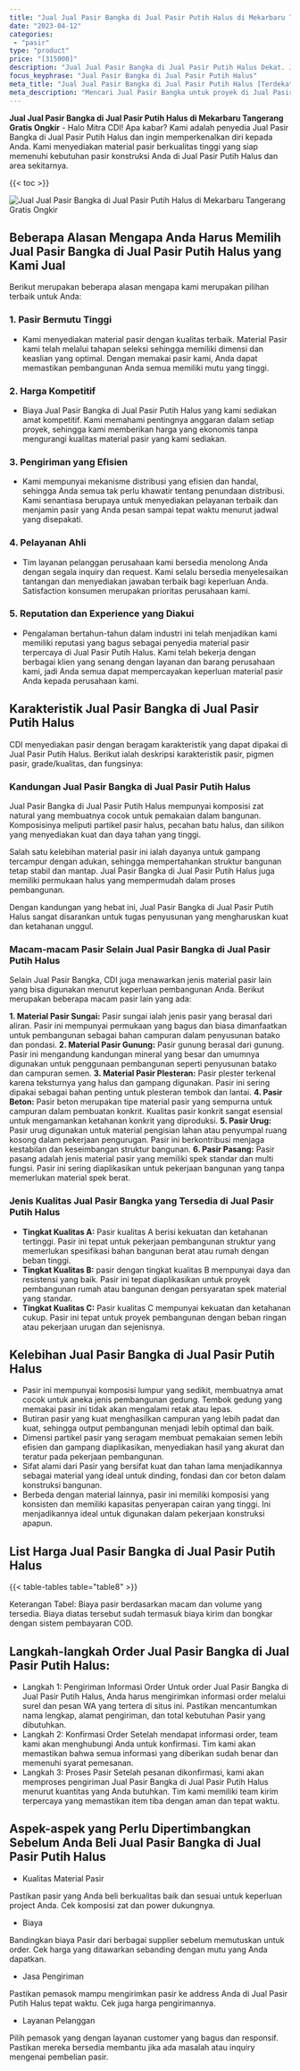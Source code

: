 ```yaml
---
title: "Jual Jual Pasir Bangka di Jual Pasir Putih Halus di Mekarbaru Tangerang Gratis Ongkir"
date: "2023-04-12"
categories:
 - "pasir"
type: "product"
price: "[315000]"
description: "Jual Jual Pasir Bangka di Jual Pasir Putih Halus Dekat. Jual Pasir Bangka ini sering digunakan dalam proyek konstruksi sebagai bahan campuran yang terpilih dan halus. Silakan hubungi kami untuk informasi lebih lanjut."
focus_keyphrase: "Jual Pasir Bangka di Jual Pasir Putih Halus"
meta_title: "Jual Jual Pasir Bangka di Jual Pasir Putih Halus [Terdekat] - CDI"
meta_description: "Mencari Jual Pasir Bangka untuk proyek di Jual Pasir Putih Halus? Kami memiliki Jual Pasir Bangka berkualitas untuk bahan campuran. Dapatkan penawaran terbaik sekarang."
---
```


**Jual Jual Pasir Bangka di Jual Pasir Putih Halus di Mekarbaru Tangerang Gratis Ongkir** - Halo Mitra CDI! Apa kabar? Kami adalah penyedia Jual Pasir Bangka di Jual Pasir Putih Halus dan ingin memperkenalkan diri kepada Anda. Kami menyediakan material pasir berkualitas tinggi yang siap memenuhi kebutuhan pasir konstruksi Anda di Jual Pasir Putih Halus dan area sekitarnya.

{{< toc >}}

![Jual Jual Pasir Bangka di Jual Pasir Putih Halus di Mekarbaru Tangerang Gratis Ongkir](/images/pasir/pasir-bangunan-20.jpg)

## Beberapa Alasan Mengapa Anda Harus Memilih Jual Pasir Bangka di Jual Pasir Putih Halus yang Kami Jual

Berikut merupakan beberapa alasan mengapa kami merupakan pilihan terbaik untuk Anda:

### 1. Pasir Bermutu Tinggi

*   Kami menyediakan material pasir dengan kualitas terbaik. Material Pasir kami telah melalui tahapan seleksi sehingga memiliki dimensi dan keaslian yang optimal. Dengan memakai pasir kami, Anda dapat memastikan pembangunan Anda semua memiliki mutu yang tinggi.

### 2. Harga Kompetitif

*   Biaya Jual Pasir Bangka di Jual Pasir Putih Halus yang kami sediakan amat kompetitif. Kami memahami pentingnya anggaran dalam setiap proyek, sehingga kami memberikan harga yang ekonomis tanpa mengurangi kualitas material pasir yang kami sediakan.

### 3. Pengiriman yang Efisien

*   Kami mempunyai mekanisme distribusi yang efisien dan handal, sehingga Anda semua tak perlu khawatir tentang penundaan distribusi. Kami senantiasa berupaya untuk menyediakan pelayanan terbaik dan menjamin pasir yang Anda pesan sampai tepat waktu menurut jadwal yang disepakati.

### 4. Pelayanan Ahli

*   Tim layanan pelanggan perusahaan kami bersedia menolong Anda dengan segala inquiry dan request. Kami selalu bersedia menyelesaikan tantangan dan menyediakan jawaban terbaik bagi keperluan Anda. Satisfaction konsumen merupakan prioritas perusahaan kami.

### 5. Reputation dan Experience yang Diakui

*   Pengalaman bertahun-tahun dalam industri ini telah menjadikan kami memiliki reputasi yang bagus sebagai penyedia material pasir terpercaya di Jual Pasir Putih Halus. Kami telah bekerja dengan berbagai klien yang senang dengan layanan dan barang perusahaan kami, jadi Anda semua dapat mempercayakan keperluan material pasir Anda kepada perusahaan kami.

## Karakteristik Jual Pasir Bangka di Jual Pasir Putih Halus

CDI menyediakan pasir dengan beragam karakteristik yang dapat dipakai di Jual Pasir Putih Halus. Berikut ialah deskripsi karakteristik pasir, pigmen pasir, grade/kualitas, dan fungsinya:

### Kandungan Jual Pasir Bangka di Jual Pasir Putih Halus

Jual Pasir Bangka di Jual Pasir Putih Halus mempunyai komposisi zat natural yang membuatnya cocok untuk pemakaian dalam bangunan. Komposisinya meliputi partikel pasir halus, pecahan batu halus, dan silikon yang menyediakan kuat dan daya tahan yang tinggi.

Salah satu kelebihan material pasir ini ialah dayanya untuk gampang tercampur dengan adukan, sehingga mempertahankan struktur bangunan tetap stabil dan mantap. Jual Pasir Bangka di Jual Pasir Putih Halus juga memiliki permukaan halus yang mempermudah dalam proses pembangunan.

Dengan kandungan yang hebat ini, Jual Pasir Bangka di Jual Pasir Putih Halus sangat disarankan untuk tugas penyusunan yang mengharuskan kuat dan ketahanan unggul.

### Macam-macam Pasir Selain Jual Pasir Bangka di Jual Pasir Putih Halus

Selain Jual Pasir Bangka, CDI juga menawarkan jenis material pasir lain yang bisa digunakan menurut keperluan pembangunan Anda. Berikut merupakan beberapa macam pasir lain yang ada:

**1\. Material Pasir Sungai:** Pasir sungai ialah jenis pasir yang berasal dari aliran. Pasir ini mempunyai permukaan yang bagus dan biasa dimanfaatkan untuk pembangunan sebagai bahan campuran dalam penyusunan batako dan pondasi.
**2\. Material Pasir Gunung:** Pasir gunung berasal dari gunung. Pasir ini mengandung kandungan mineral yang besar dan umumnya digunakan untuk penggunaan pembangunan seperti penyusunan batako dan campuran semen.
**3\. Material Pasir Plesteran:** Pasir plester terkenal karena teksturnya yang halus dan gampang digunakan. Pasir ini sering dipakai sebagai bahan penting untuk plesteran tembok dan lantai.
**4\. Pasir Beton:** Pasir beton merupakan tipe material pasir yang sempurna untuk campuran dalam pembuatan konkrit. Kualitas pasir konkrit sangat esensial untuk mengamankan ketahanan konkrit yang diproduksi.
**5\. Pasir Urug:** Pasir urug digunakan untuk material pengisian lahan atau penyumpal ruang kosong dalam pekerjaan pengurugan. Pasir ini berkontribusi menjaga kestabilan dan keseimbangan struktur bangunan.
**6\. Pasir Pasang:** Pasir pasang adalah jenis material pasir yang memiliki spek standar dan multi fungsi. Pasir ini sering diaplikasikan untuk pekerjaan bangunan yang tanpa memerlukan material spek berat.

### Jenis Kualitas Jual Pasir Bangka yang Tersedia di Jual Pasir Putih Halus

*   **Tingkat Kualitas A:** Pasir kualitas A berisi kekuatan dan ketahanan tertinggi. Pasir ini tepat untuk pekerjaan pembangunan struktur yang memerlukan spesifikasi bahan bangunan berat atau rumah dengan beban tinggi.
*   **Tingkat Kualitas B:** pasir dengan tingkat kualitas B mempunyai daya dan resistensi yang baik. Pasir ini tepat diaplikasikan untuk proyek pembangunan rumah atau bangunan dengan persyaratan spek material yang standar.
*   **Tingkat Kualitas C:** Pasir kualitas C mempunyai kekuatan dan ketahanan cukup. Pasir ini tepat untuk proyek pembangunan dengan beban ringan atau pekerjaan urugan dan sejenisnya.

## Kelebihan Jual Pasir Bangka di Jual Pasir Putih Halus

*   Pasir ini mempunyai komposisi lumpur yang sedikit, membuatnya amat cocok untuk aneka jenis pembangunan gedung. Tembok gedung yang memakai pasir ini tidak akan mengalami retak atau lepas.
*   Butiran pasir yang kuat menghasilkan campuran yang lebih padat dan kuat, sehingga output pembangunan menjadi lebih optimal dan baik.
*   Dimensi partikel pasir yang seragam membuat pemakaian semen lebih efisien dan gampang diaplikasikan, menyediakan hasil yang akurat dan teratur pada pekerjaan pembangunan.
*   Sifat alami dari Pasir yang bersifat kuat dan tahan lama menjadikannya sebagai material yang ideal untuk dinding, fondasi dan cor beton dalam konstruksi bangunan.
*   Berbeda dengan material lainnya, pasir ini memiliki komposisi yang konsisten dan memiliki kapasitas penyerapan cairan yang tinggi. Ini menjadikannya ideal untuk digunakan dalam pekerjaan konstruksi apapun.

## List Harga Jual Pasir Bangka di Jual Pasir Putih Halus

{{< table-tables table="table8" >}}

Keterangan Tabel: Biaya pasir berdasarkan macam dan volume yang tersedia. Biaya diatas tersebut sudah termasuk biaya kirim dan bongkar dengan sistem pembayaran COD.

## Langkah-langkah Order Jual Pasir Bangka di Jual Pasir Putih Halus:

*   Langkah 1: Pengiriman Informasi Order
Untuk order Jual Pasir Bangka di Jual Pasir Putih Halus, Anda harus mengirimkan informasi order melalui surel dan pesan WA yang tertera di situs ini. Pastikan mencantumkan nama lengkap, alamat pengiriman, dan total kebutuhan Pasir yang dibutuhkan.
*   Langkah 2: Konfirmasi Order
Setelah mendapat informasi order, team kami akan menghubungi Anda untuk konfirmasi. Tim kami akan memastikan bahwa semua informasi yang diberikan sudah benar dan memenuhi syarat pemesanan.
*   Langkah 3: Proses Pasir
Setelah pesanan dikonfirmasi, kami akan memproses pengiriman Jual Pasir Bangka di Jual Pasir Putih Halus menurut kuantitas yang Anda butuhkan. Tim kami memiliki team kirim terpercaya yang memastikan item tiba dengan aman dan tepat waktu.

## Aspek-aspek yang Perlu Dipertimbangkan Sebelum Anda Beli Jual Pasir Bangka di Jual Pasir Putih Halus

*   Kualitas Material Pasir

Pastikan pasir yang Anda beli berkualitas baik dan sesuai untuk keperluan project Anda. Cek komposisi zat dan power dukungnya.
*   Biaya

Bandingkan biaya Pasir dari berbagai supplier sebelum memutuskan untuk order. Cek harga yang ditawarkan sebanding dengan mutu yang Anda dapatkan.
*   Jasa Pengiriman

Pastikan pemasok mampu mengirimkan pasir ke address Anda di Jual Pasir Putih Halus tepat waktu. Cek juga harga pengirimannya.
*   Layanan Pelanggan

Pilih pemasok yang dengan layanan customer yang bagus dan responsif. Pastikan mereka bersedia membantu jika ada masalah atau inquiry mengenai pembelian pasir.